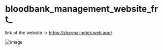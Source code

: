# bloodbank_management_website_frt_



link of the website -> https://sharma-notes.web.app/



![image](https://user-images.githubusercontent.com/67598248/155125507-c8b8c676-3bfc-489a-9081-9adb2d1ec306.png)
